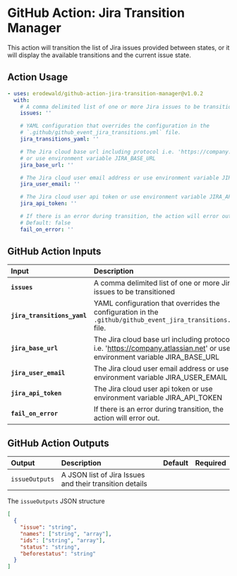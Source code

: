 <!-- start title -->

# GitHub Action: Jira Transition Manager

<!-- end title -->
<!-- start description -->

This action will transition the list of Jira issues provided between states, or it will display the available transitions and the current issue state.

<!-- end description -->

## Action Usage

<!-- start usage -->

```yaml
- uses: erodewald/github-action-jira-transition-manager@v1.0.2
  with:
    # A comma delimited list of one or more Jira issues to be transitioned
    issues: ''

    # YAML configuration that overrides the configuration in the
    # `.github/github_event_jira_transitions.yml` file.
    jira_transitions_yaml: ''

    # The Jira cloud base url including protocol i.e. 'https://company.atlassian.net'
    # or use environment variable JIRA_BASE_URL
    jira_base_url: ''

    # The Jira cloud user email address or use environment variable JIRA_USER_EMAIL
    jira_user_email: ''

    # The Jira cloud user api token or use environment variable JIRA_API_TOKEN
    jira_api_token: ''

    # If there is an error during transition, the action will error out.
    # Default: false
    fail_on_error: ''
```

<!-- end usage -->

## GitHub Action Inputs

<!-- start inputs -->

| **Input**                   | **Description**                                                                                                           | **Default** | **Required** |
| :-------------------------- | :------------------------------------------------------------------------------------------------------------------------ | :---------: | :----------: |
| **`issues`**                | A comma delimited list of one or more Jira issues to be transitioned                                                      |             |   **true**   |
| **`jira_transitions_yaml`** | YAML configuration that overrides the configuration in the `.github/github_event_jira_transitions.yml` file.              |             |  **false**   |
| **`jira_base_url`**         | The Jira cloud base url including protocol i.e. 'https://company.atlassian.net' or use environment variable JIRA_BASE_URL |             |  **false**   |
| **`jira_user_email`**       | The Jira cloud user email address or use environment variable JIRA_USER_EMAIL                                             |             |  **false**   |
| **`jira_api_token`**        | The Jira cloud user api token or use environment variable JIRA_API_TOKEN                                                  |             |  **false**   |
| **`fail_on_error`**         | If there is an error during transition, the action will error out.                                                        |             |  **false**   |

<!-- end inputs -->

## GitHub Action Outputs

<!-- start outputs -->

| **Output**     | **Description**                                         | **Default** | **Required** |
| :------------- | :------------------------------------------------------ | ----------- | ------------ |
| `issueOutputs` | A JSON list of Jira Issues and their transition details |             |              |

<!-- end outputs -->

The `issueOutputs` JSON structure

```json
[
  {
    "issue": "string",
    "names": ["string", "array"],
    "ids": ["string", "array"],
    "status": "string",
    "beforestatus": "string"
  }
]
```
